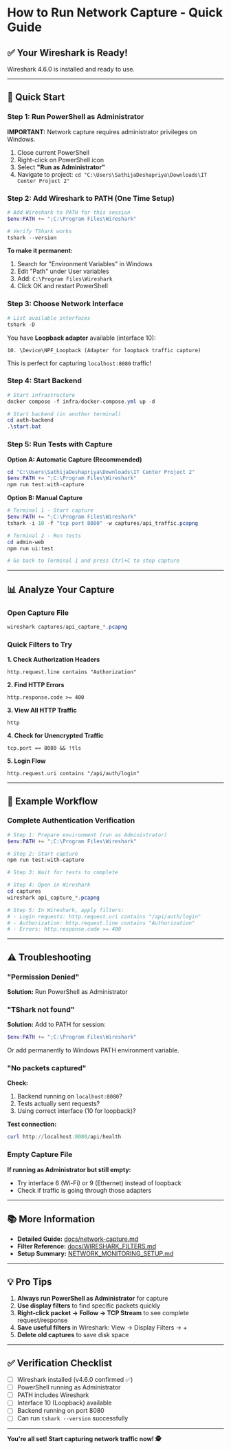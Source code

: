 # How to Run Network Capture - Quick Guide

## ✅ Your Wireshark is Ready!

Wireshark 4.6.0 is installed and ready to use.

---

## 🚀 Quick Start

### Step 1: Run PowerShell as Administrator

**IMPORTANT:** Network capture requires administrator privileges on Windows.

1. Close current PowerShell
2. Right-click on PowerShell icon
3. Select **"Run as Administrator"**
4. Navigate to project: `cd "C:\Users\SathijaDeshapriya\Downloads\IT Center Project 2"`

### Step 2: Add Wireshark to PATH (One Time Setup)

```powershell
# Add Wireshark to PATH for this session
$env:PATH += ";C:\Program Files\Wireshark"

# Verify TShark works
tshark --version
```

**To make it permanent:**
1. Search for "Environment Variables" in Windows
2. Edit "Path" under User variables
3. Add: `C:\Program Files\Wireshark`
4. Click OK and restart PowerShell

### Step 3: Choose Network Interface

```powershell
# List available interfaces
tshark -D
```

You have **Loopback adapter** available (interface 10):
```
10. \Device\NPF_Loopback (Adapter for loopback traffic capture)
```

This is perfect for capturing `localhost:8080` traffic!

### Step 4: Start Backend

```powershell
# Start infrastructure
docker compose -f infra/docker-compose.yml up -d

# Start backend (in another terminal)
cd auth-backend
.\start.bat
```

### Step 5: Run Tests with Capture

**Option A: Automatic Capture (Recommended)**

```powershell
cd "C:\Users\SathijaDeshapriya\Downloads\IT Center Project 2"
$env:PATH += ";C:\Program Files\Wireshark"
npm run test:with-capture
```

**Option B: Manual Capture**

```powershell
# Terminal 1 - Start capture
$env:PATH += ";C:\Program Files\Wireshark"
tshark -i 10 -f "tcp port 8080" -w captures/api_traffic.pcapng

# Terminal 2 - Run tests
cd admin-web
npm run ui:test

# Go back to Terminal 1 and press Ctrl+C to stop capture
```

---

## 📊 Analyze Your Capture

### Open Capture File

```powershell
wireshark captures/api_capture_*.pcapng
```

### Quick Filters to Try

**1. Check Authorization Headers**
```
http.request.line contains "Authorization"
```

**2. Find HTTP Errors**
```
http.response.code >= 400
```

**3. View All HTTP Traffic**
```
http
```

**4. Check for Unencrypted Traffic**
```
tcp.port == 8080 && !tls
```

**5. Login Flow**
```
http.request.uri contains "/api/auth/login"
```

---

## 🎯 Example Workflow

### Complete Authentication Verification

```powershell
# Step 1: Prepare environment (run as Administrator)
$env:PATH += ";C:\Program Files\Wireshark"

# Step 2: Start capture
npm run test:with-capture

# Step 3: Wait for tests to complete

# Step 4: Open in Wireshark
cd captures
wireshark api_capture_*.pcapng

# Step 5: In Wireshark, apply filters:
# - Login requests: http.request.uri contains "/api/auth/login"
# - Authorization: http.request.line contains "Authorization"
# - Errors: http.response.code >= 400
```

---

## ⚠️ Troubleshooting

### "Permission Denied"

**Solution:** Run PowerShell as Administrator

### "TShark not found"

**Solution:** Add to PATH for session:
```powershell
$env:PATH += ";C:\Program Files\Wireshark"
```

Or add permanently to Windows PATH environment variable.

### "No packets captured"

**Check:**
1. Backend running on `localhost:8080`?
2. Tests actually sent requests?
3. Using correct interface (10 for loopback)?

**Test connection:**
```powershell
curl http://localhost:8080/api/health
```

### Empty Capture File

**If running as Administrator but still empty:**
- Try interface 6 (Wi-Fi) or 9 (Ethernet) instead of loopback
- Check if traffic is going through those adapters

---

## 📚 More Information

- **Detailed Guide:** [docs/network-capture.md](./docs/network-capture.md)
- **Filter Reference:** [docs/WIRESHARK_FILTERS.md](./docs/WIRESHARK_FILTERS.md)
- **Setup Summary:** [NETWORK_MONITORING_SETUP.md](./NETWORK_MONITORING_SETUP.md)

---

## 💡 Pro Tips

1. **Always run PowerShell as Administrator** for capture
2. **Use display filters** to find specific packets quickly
3. **Right-click packet → Follow → TCP Stream** to see complete request/response
4. **Save useful filters** in Wireshark: View → Display Filters → +
5. **Delete old captures** to save disk space

---

## ✅ Verification Checklist

- [ ] Wireshark installed (v4.6.0 confirmed ✅)
- [ ] PowerShell running as Administrator
- [ ] PATH includes Wireshark
- [ ] Interface 10 (Loopback) available
- [ ] Backend running on port 8080
- [ ] Can run `tshark --version` successfully

---

**You're all set! Start capturing network traffic now! 🕵️**

